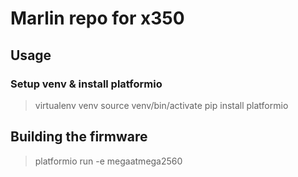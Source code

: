 # Marlin repo for x350

## Usage

### Setup venv & install platformio

> virtualenv venv
> source venv/bin/activate
> pip install platformio

## Building the firmware
> platformio run -e megaatmega2560
